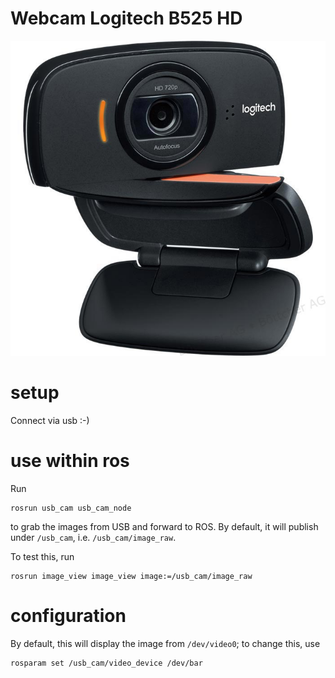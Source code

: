 # Webcam Logitech B525 HD

![Logitech B525 HD](images/webcam_logitech-b525-hd.jpg)


# setup

Connect via usb :-)


# use within ros

Run

    rosrun usb_cam usb_cam_node

to grab the images from USB and forward to ROS.
By default, it will publish under `/usb_cam`, i.e. `/usb_cam/image_raw`.

To test this, run

    rosrun image_view image_view image:=/usb_cam/image_raw


# configuration

By default, this will display the image from `/dev/video0`; to change this, use

    rosparam set /usb_cam/video_device /dev/bar
